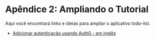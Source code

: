 # Apêndice 2: Ampliando o Tutorial

Aqui você encontrará links e ideias para ampliar o aplicativo todo-list.

- [Adicionar autenticação usando Auth0 - em inglês](https://kmaida.gitbooks.io/authenticate-angular-with-auth0/)

